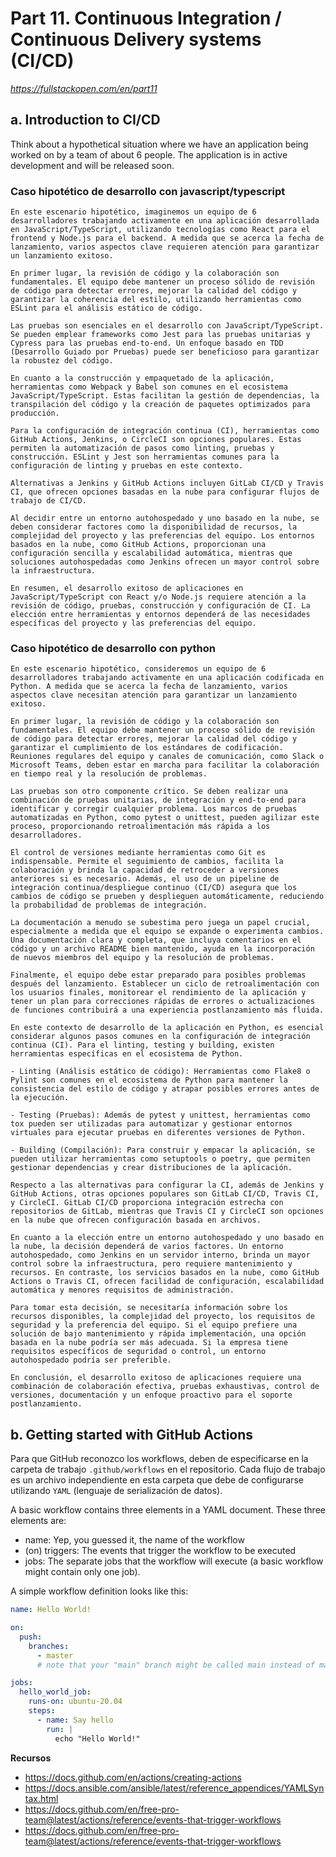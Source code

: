 # Part 11. Continuous Integration / Continuous Delivery systems (CI/CD)

_https://fullstackopen.com/en/part11_

## a. Introduction to CI/CD

Think about a hypothetical situation where we have an application being worked on by a team of about 6 people. The application is in active development and will be released soon.

### Caso hipotético de desarrollo con javascript/typescript

    En este escenario hipotético, imaginemos un equipo de 6 desarrolladores trabajando activamente en una aplicación desarrollada en JavaScript/TypeScript, utilizando tecnologías como React para el frontend y Node.js para el backend. A medida que se acerca la fecha de lanzamiento, varios aspectos clave requieren atención para garantizar un lanzamiento exitoso.

    En primer lugar, la revisión de código y la colaboración son fundamentales. El equipo debe mantener un proceso sólido de revisión de código para detectar errores, mejorar la calidad del código y garantizar la coherencia del estilo, utilizando herramientas como ESLint para el análisis estático de código.

    Las pruebas son esenciales en el desarrollo con JavaScript/TypeScript. Se pueden emplear frameworks como Jest para las pruebas unitarias y Cypress para las pruebas end-to-end. Un enfoque basado en TDD (Desarrollo Guiado por Pruebas) puede ser beneficioso para garantizar la robustez del código.

    En cuanto a la construcción y empaquetado de la aplicación, herramientas como Webpack y Babel son comunes en el ecosistema JavaScript/TypeScript. Estas facilitan la gestión de dependencias, la transpilación del código y la creación de paquetes optimizados para producción.

    Para la configuración de integración continua (CI), herramientas como GitHub Actions, Jenkins, o CircleCI son opciones populares. Estas permiten la automatización de pasos como linting, pruebas y construcción. ESLint y Jest son herramientas comunes para la configuración de linting y pruebas en este contexto.

    Alternativas a Jenkins y GitHub Actions incluyen GitLab CI/CD y Travis CI, que ofrecen opciones basadas en la nube para configurar flujos de trabajo de CI/CD.

    Al decidir entre un entorno autohospedado y uno basado en la nube, se deben considerar factores como la disponibilidad de recursos, la complejidad del proyecto y las preferencias del equipo. Los entornos basados en la nube, como GitHub Actions, proporcionan una configuración sencilla y escalabilidad automática, mientras que soluciones autohospedadas como Jenkins ofrecen un mayor control sobre la infraestructura.

    En resumen, el desarrollo exitoso de aplicaciones en JavaScript/TypeScript con React y/o Node.js requiere atención a la revisión de código, pruebas, construcción y configuración de CI. La elección entre herramientas y entornos dependerá de las necesidades específicas del proyecto y las preferencias del equipo.

### Caso hipotético de desarrollo con python

    En este escenario hipotético, consideremos un equipo de 6 desarrolladores trabajando activamente en una aplicación codificada en Python. A medida que se acerca la fecha de lanzamiento, varios aspectos clave necesitan atención para garantizar un lanzamiento exitoso.

    En primer lugar, la revisión de código y la colaboración son fundamentales. El equipo debe mantener un proceso sólido de revisión de código para detectar errores, mejorar la calidad del código y garantizar el cumplimiento de los estándares de codificación. Reuniones regulares del equipo y canales de comunicación, como Slack o Microsoft Teams, deben estar en marcha para facilitar la colaboración en tiempo real y la resolución de problemas.

    Las pruebas son otro componente crítico. Se deben realizar una combinación de pruebas unitarias, de integración y end-to-end para identificar y corregir cualquier problema. Los marcos de pruebas automatizadas en Python, como pytest o unittest, pueden agilizar este proceso, proporcionando retroalimentación más rápida a los desarrolladores.

    El control de versiones mediante herramientas como Git es indispensable. Permite el seguimiento de cambios, facilita la colaboración y brinda la capacidad de retroceder a versiones anteriores si es necesario. Además, el uso de un pipeline de integración continua/despliegue continuo (CI/CD) asegura que los cambios de código se prueben y desplieguen automáticamente, reduciendo la probabilidad de problemas de integración.

    La documentación a menudo se subestima pero juega un papel crucial, especialmente a medida que el equipo se expande o experimenta cambios. Una documentación clara y completa, que incluya comentarios en el código y un archivo README bien mantenido, ayuda en la incorporación de nuevos miembros del equipo y la resolución de problemas.

    Finalmente, el equipo debe estar preparado para posibles problemas después del lanzamiento. Establecer un ciclo de retroalimentación con los usuarios finales, monitorear el rendimiento de la aplicación y tener un plan para correcciones rápidas de errores o actualizaciones de funciones contribuirá a una experiencia postlanzamiento más fluida.

    En este contexto de desarrollo de la aplicación en Python, es esencial considerar algunos pasos comunes en la configuración de integración continua (CI). Para el linting, testing y building, existen herramientas específicas en el ecosistema de Python.

    - Linting (Análisis estático de código): Herramientas como Flake8 o Pylint son comunes en el ecosistema de Python para mantener la consistencia del estilo de código y atrapar posibles errores antes de la ejecución.

    - Testing (Pruebas): Además de pytest y unittest, herramientas como tox pueden ser utilizadas para automatizar y gestionar entornos virtuales para ejecutar pruebas en diferentes versiones de Python.

    - Building (Compilación): Para construir y empacar la aplicación, se pueden utilizar herramientas como setuptools o poetry, que permiten gestionar dependencias y crear distribuciones de la aplicación.

    Respecto a las alternativas para configurar la CI, además de Jenkins y GitHub Actions, otras opciones populares son GitLab CI/CD, Travis CI, y CircleCI. GitLab CI/CD proporciona integración estrecha con repositorios de GitLab, mientras que Travis CI y CircleCI son opciones en la nube que ofrecen configuración basada en archivos.

    En cuanto a la elección entre un entorno autohospedado y uno basado en la nube, la decisión dependerá de varios factores. Un entorno autohospedado, como Jenkins en un servidor interno, brinda un mayor control sobre la infraestructura, pero requiere mantenimiento y recursos. En contraste, los servicios basados en la nube, como GitHub Actions o Travis CI, ofrecen facilidad de configuración, escalabilidad automática y menores requisitos de administración.

    Para tomar esta decisión, se necesitaría información sobre los recursos disponibles, la complejidad del proyecto, los requisitos de seguridad y la preferencia del equipo. Si el equipo prefiere una solución de bajo mantenimiento y rápida implementación, una opción basada en la nube podría ser más adecuada. Si la empresa tiene requisitos específicos de seguridad o control, un entorno autohospedado podría ser preferible.

    En conclusión, el desarrollo exitoso de aplicaciones requiere una combinación de colaboración efectiva, pruebas exhaustivas, control de versiones, documentación y un enfoque proactivo para el soporte postlanzamiento.

## b. Getting started with GitHub Actions

Para que GitHub reconozco los workflows, deben de especificarse en la carpeta de trabajo `.github/workflows` en el repositorio. Cada flujo de trabajo es un archivo independiente en esta carpeta que debe de configurarse utilizando `YAML` (lenguaje de serialización de datos).

A basic workflow contains three elements in a YAML document. These three elements are:

- name: Yep, you guessed it, the name of the workflow
- (on) triggers: The events that trigger the workflow to be executed
- jobs: The separate jobs that the workflow will execute (a basic workflow might contain only one job).

A simple workflow definition looks like this:

```yaml
name: Hello World!

on:
  push:
    branches:
      - master
      # note that your "main" branch might be called main instead of master

jobs:
  hello_world_job:
    runs-on: ubuntu-20.04
    steps:
      - name: Say hello
        run: |
          echo "Hello World!"
```

**Recursos**

- https://docs.github.com/en/actions/creating-actions
- https://docs.ansible.com/ansible/latest/reference_appendices/YAMLSyntax.html
- https://docs.github.com/en/free-pro-team@latest/actions/reference/events-that-trigger-workflows
- https://docs.github.com/en/free-pro-team@latest/actions/reference/events-that-trigger-workflows
